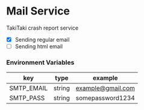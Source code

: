 # Mail Service
TakiTaki crash report service

- [x] Sending regular email
- [ ] Sending html email

### Environment Variables

| key        | type   | example                   |
|------------|--------|---------------------------|
| SMTP_EMAIL | string | example@gmail.com         |
| SMTP_PASS  | string | somepassword1234          |
